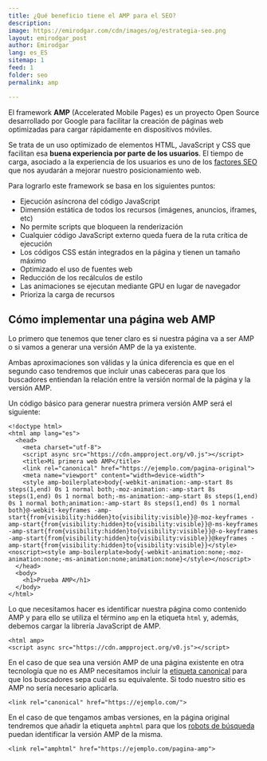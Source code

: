 ```yaml
---
title: ¿Qué beneficio tiene el AMP para el SEO?
description: 
image: https://emirodgar.com/cdn/images/og/estrategia-seo.png
layout: emirodgar_post
author: Emirodgar
lang: es_ES
sitemap: 1
feed: 1
folder: seo
permalink: amp

--- 
```


El framework **AMP** (Accelerated Mobile Pages) es un proyecto Open Source desarrollado por Google para facilitar la creación de páginas web optimizadas para cargar rápidamente en dispositivos móviles.

Se trata de un uso optimizado de elementos HTML, JavaScript y CSS que facilitan esa **buena experiencia por parte de los usuarios**. El tiempo de carga, asociado a la experiencia de los usuarios es uno de los [factores SEO](https://emirodgar.com/factores-seo) que nos ayudarán a mejorar nuestro posicionamiento web.

Para lograrlo este framework se basa en los siguientes puntos:

- Ejecución asíncrona del código JavaScript
- Dimensión estática de todos los recursos (imágenes, anuncios, iframes, etc)
- No permite scripts que bloqueen la renderización
- Cualquier código JavaScript externo queda fuera de la ruta crítica de ejecución
- Los códigos CSS están integrados en la página y tienen un tamaño máximo
- Optimizado el uso de fuentes web
- Reducción de los recálculos de estilo
- Las animaciones se ejecutan mediante GPU en lugar de navegador
- Prioriza la carga de recursos

## Cómo implementar una página web AMP

Lo primero que tenemos que tener claro es si nuestra página va a ser AMP o si vamos a generar una versión AMP de la ya existente. 

Ambas aproximaciones son válidas y la única diferencia es que en el segundo caso tendremos que incluir unas cabeceras para que los buscadores entiendan la relación entre la versión normal de la página y la versión AMP.

Un código básico para generar nuestra primera versión AMP será el siguiente:

    <!doctype html>
    <html amp lang="es">
      <head>
        <meta charset="utf-8">
        <script async src="https://cdn.ampproject.org/v0.js"></script>
        <title>Mi primera web AMP</title>
        <link rel="canonical" href="https://ejemplo.com/pagina-original">
        <meta name="viewport" content="width=device-width">
        <style amp-boilerplate>body{-webkit-animation:-amp-start 8s steps(1,end) 0s 1 normal both;-moz-animation:-amp-start 8s steps(1,end) 0s 1 normal both;-ms-animation:-amp-start 8s steps(1,end) 0s 1 normal both;animation:-amp-start 8s steps(1,end) 0s 1 normal both}@-webkit-keyframes -amp-start{from{visibility:hidden}to{visibility:visible}}@-moz-keyframes -amp-start{from{visibility:hidden}to{visibility:visible}}@-ms-keyframes -amp-start{from{visibility:hidden}to{visibility:visible}}@-o-keyframes -amp-start{from{visibility:hidden}to{visibility:visible}}@keyframes -amp-start{from{visibility:hidden}to{visibility:visible}}</style><noscript><style amp-boilerplate>body{-webkit-animation:none;-moz-animation:none;-ms-animation:none;animation:none}</style></noscript>
      </head>
      <body>
        <h1>Prueba AMP</h1>
      </body>
    </html>

Lo que necesitamos hacer es identificar nuestra página como contenido AMP y para ello se utiliza el término `amp` en la etiqueta `html` y, además, debemos cargar la librería JavaScript de AMP.

    <html amp>
    <script async src="https://cdn.ampproject.org/v0.js"></script>

En el caso de que sea una versión AMP de una página existente en otra tecnología que no es AMP necesitamos incluir la [etiqueta canonical](https://emirodgar.com/etiqueta-canonica) para que los buscadores sepa cuál es su equivalente. Si todo nuestro sitio es AMP no sería necesario aplicarla.

    <link rel="canonical" href="https://ejemplo.com/">

En el caso de que tengamos ambas versiones, en la página original tendremos que añadir la etiqueta `amphtml` para que los [robots de búsqueda](https://emirodgar.com/detectar-googlebot) puedan identificar la versión AMP de la misma.

    <link rel="amphtml" href="https://ejemplo.com/pagina-amp">

<!--stackedit_data:
eyJoaXN0b3J5IjpbLTE1NjAyODc5NzcsMjEwMjUwNzc2NCwtMT
M4MDc2MjQ4NF19
-->